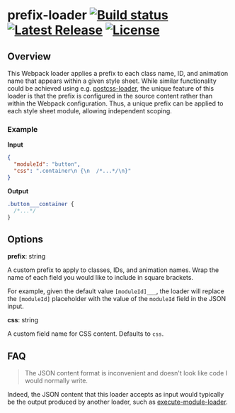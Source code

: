 # prefix-loader <a href="https://github.com/nsaunders/prefix-loader/actions/workflows/ci.yml"><img src="https://img.shields.io/github/actions/workflow/status/nsaunders/prefix-loader/ci.yml?branch=master" alt="Build status"></a> <a href="https://www.npmjs.com/package/prefix-loader"><img src="https://img.shields.io/npm/v/prefix-loader.svg" alt="Latest Release"></a> <a href="https://github.com/nsaunders/prefix-loader/blob/master/LICENSE"><img src="https://img.shields.io/github/license/nsaunders/prefix-loader.svg" alt="License"></a>

## Overview

This Webpack loader applies a prefix to each class name, ID, and animation name
that appears within a given style sheet. While similar functionality could be
achieved using e.g.
[postcss-loader](http://github.com/webpack-contrib/postcss-loader), the unique
feature of this loader is that the prefix is configured in the source content
rather than within the Webpack configuration. Thus, a unique prefix can be
applied to each style sheet module, allowing independent scoping.

### Example

**Input**
```json
{
  "moduleId": "button",
  "css": ".container\n {\n  /*...*/\n}"
}
```

**Output**
```css
.button___container {
  /*...*/
}
```

## Options

**prefix**: string

A custom prefix to apply to classes, IDs, and animation names. Wrap the name of
each field you would like to include in square brackets.

For example, given the default value `[moduleId]___`, the loader will replace
the `[moduleId]` placeholder with the value of the `moduleId` field in the JSON
input.

**css**: string

A custom field name for CSS content. Defaults to `css`.

## FAQ

> The JSON content format is inconvenient and doesn't look like code I would
> normally write.

Indeed, the JSON content that this loader accepts as input would typically be
the output produced by another loader, such as
[execute-module-loader](https://github.com/nsaunders/execute-module-loader).
